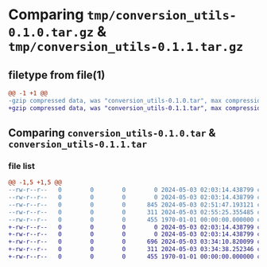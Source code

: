# Comparing `tmp/conversion_utils-0.1.0.tar.gz` & `tmp/conversion_utils-0.1.1.tar.gz`

## filetype from file(1)

```diff
@@ -1 +1 @@
-gzip compressed data, was "conversion_utils-0.1.0.tar", max compression
+gzip compressed data, was "conversion_utils-0.1.1.tar", max compression
```

## Comparing `conversion_utils-0.1.0.tar` & `conversion_utils-0.1.1.tar`

### file list

```diff
@@ -1,5 +1,5 @@
--rw-r--r--   0        0        0        0 2024-05-03 02:03:14.438799 conversion_utils-0.1.0/README.md
--rw-r--r--   0        0        0        0 2024-05-03 02:03:14.438799 conversion_utils-0.1.0/conversion_utils/__init__.py
--rw-r--r--   0        0        0      845 2024-05-03 02:51:47.193121 conversion_utils-0.1.0/conversion_utils/conversion.py
--rw-r--r--   0        0        0      311 2024-05-03 02:55:25.355485 conversion_utils-0.1.0/pyproject.toml
--rw-r--r--   0        0        0      455 1970-01-01 00:00:00.000000 conversion_utils-0.1.0/PKG-INFO
+-rw-r--r--   0        0        0        0 2024-05-03 02:03:14.438799 conversion_utils-0.1.1/README.md
+-rw-r--r--   0        0        0        0 2024-05-03 02:03:14.438799 conversion_utils-0.1.1/conversion_utils/__init__.py
+-rw-r--r--   0        0        0      696 2024-05-03 03:34:10.820099 conversion_utils-0.1.1/conversion_utils/conversion.py
+-rw-r--r--   0        0        0      311 2024-05-03 03:34:38.252346 conversion_utils-0.1.1/pyproject.toml
+-rw-r--r--   0        0        0      455 1970-01-01 00:00:00.000000 conversion_utils-0.1.1/PKG-INFO
```

